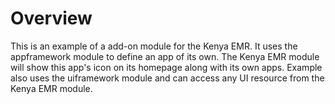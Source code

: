 Overview
========

This is an example of a add-on module for the Kenya EMR. It uses the appframework module to define an app of its own.
The Kenya EMR module will show this app's icon on its homepage along with its own apps. Example also uses the
uiframework module and can access any UI resource from the Kenya EMR module.